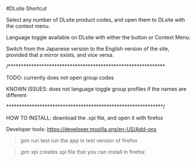 #DLsite Shortcut

Select any number of DLsite product codes, and open them to DLsite with the context menu.

Language toggle available on DLsite with either the button or Context Menu.

Switch from the Japanese version to the English version of the site, provided that a mirror exists, and vice versa.

/*************************************************************

TODO: currently does not open group codes

KNOWN ISSUES: does not language toggle group profiles if the names are different

*************************************************************/

HOW TO INSTALL:
download the .xpi file, and open it with firefox

Developer tools: 
https://developer.mozilla.org/en-US/Add-ons

>jpm run
test run the app in test version of firefox

>jpm xpi 
creates xpi file that you can install in firefox